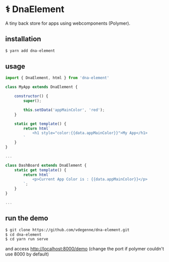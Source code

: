# ⚕️ DnaElement

A tiny back store for apps using webcomponents (Polymer).

## installation

```bash
$ yarn add dna-element
```

## usage

```javascript
import { DnaElement, html } from 'dna-element'

class MyApp extends DnaElement {

    constructor() {
        super();

        this.setData('appMainColor', 'red');
    }

    static get template() {
        return html`
            <h1 style="color:{{data.appMainColor}}">My App</h1>
        `
    }
}

...

class DashBoard extends DnaElement {
    static get template() {
        return html`
            <p>Current App Color is : {{data.appMainColor}}</p>
        `;
    }
}

...
```


## run the demo

```bash
$ git clone https://github.com/vdegenne/dna-element.git
$ cd dna-element
$ cd yarn run serve
```

and access [http://localhost:8000/demo](http://localhost:8000/demo)
(change the port if polymer couldn't use 8000 by default)